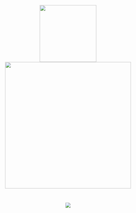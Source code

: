 <p align="center">
<a href="https://github.com/saheeb-ahmed">
<img height="180em" src="https://github-readme-stats-eight-theta.vercel.app/api?username=saheeb-ahmed&show_icons=true&theme=nightowl&include_all_commits=true&count_private=true"/>
<img src="https://github-readme-stats.vercel.app/api?username=saheeb-ahmed&show_icons=true&theme=ADD_THEME_HERE" width="400">
</a>
</p>
<br/>
<p align = "center">
 <img src="https://activity-graph.herokuapp.com/graph?username=saheeb-ahmed&theme=redical">
</p>
